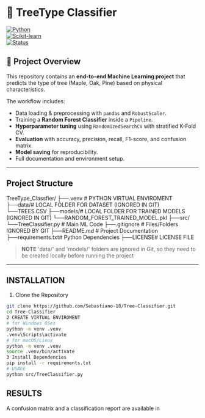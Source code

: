 # 🌳 TreeType Classifier
[![Python](https://img.shields.io/badge/Python-3.9%2B-blue)](https://www.python.org/)  
[![Scikit-learn](https://img.shields.io/badge/Scikit--learn-ML-orange)](https://scikit-learn.org/stable/)  
[![Status](https://img.shields.io/badge/Status-Completed-brightgreen)]()

## 📌 Project Overview
This repository contains an **end-to-end Machine Learning project** that predicts the type of tree (Maple, Oak, Pine) based on physical characteristics.  

The workflow includes:
- Data loading & preprocessing with `pandas` and `RobustScaler`.
- Training a **Random Forest Classifier** inside a `Pipeline`.
- **Hyperparameter tuning** using `RandomizedSearchCV` with stratified K-Fold CV.
- **Evaluation** with accuracy, precision, recall, F1-score, and confusion matrix.
- **Model saving** for reproducibility.
- Full documentation and environment setup.

 ----
## Project Structure
TreeType_Classfier/
├──.venv # PYTHON VIRTUAL ENVIROMENT
├──data/# LOCAL FOLDER FOR DATASET (IGNORED IN GIT)
 └──TREES.CSV
├──models/# LOCAL FOLDER FOR TRAINED MODELS (IGNORED IN GIT)
  └──RANDOM_FOREST_TRAINED_MODEL.pkl
├──src/
    └──TreeClassifier.py # Main ML Code
├──.gitignore # Files/Folders IGNORED BY GIT
├──README.md # Project Documentation
├──requirements.txt# Python Dependencies
├──LICENSE# LICENSE FILE

> **NOTE** 'data/' and 'models/' folders are ignored in Git, so they need to be created locally before running the project
----

## INSTALLATION
1. Clone the Repository
```bash
git clone https://github.com/Sebastiano-18/Tree-Classifier.git
cd Tree-Classifier
2 CREATE VIRTUAL ENVIROMENT
# for Windows OSes
python -m venv .venv
.venv\Scripts\activate
# for macOS/Linux
python -m venv .venv
source .venv/bin/activate
3 Install Dependencies
pip install -r requirements.txt
# USAGE
python src/TreeClassifier.py
```
## RESULTS
A confusion matrix and a classification report are available in 
